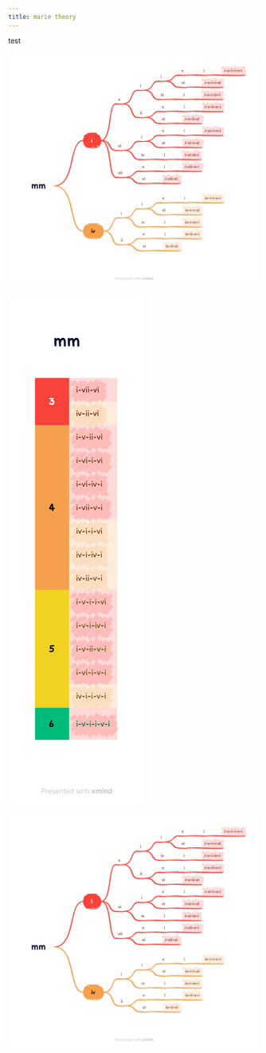 ```yaml
---
title: marie theory
---
```


test

![mm info](../_img/mm.png)

![x](./img/mm_2.png)

![mm info](_img/mm.png)


